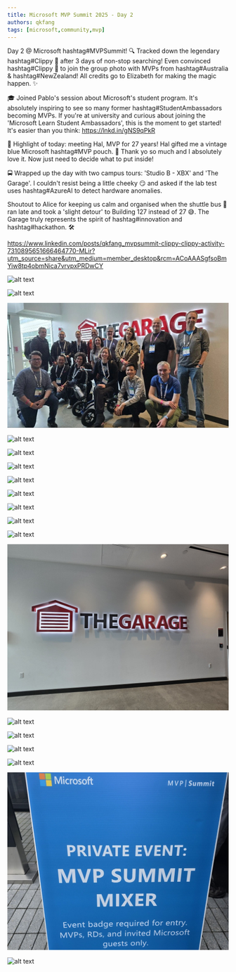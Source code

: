 ```yaml
---
title: Microsoft MVP Summit 2025 - Day 2
authors: qkfang
tags: [microsoft,community,mvp]
---
```


Day 2 @ Microsoft hashtag#MVPSummit! 🔍 Tracked down the legendary hashtag#Clippy 🧷 after 3 days of non-stop searching! Even convinced hashtag#Clippy 🧷 to join the group photo with MVPs from hashtag#Australia & hashtag#NewZealand! All credits go to Elizabeth for making the magic happen. ✨

🎓 Joined Pablo's session about Microsoft's student program. It's absolutely inspiring to see so many former hashtag#StudentAmbassadors becoming MVPs. If you're at university and curious about joining the 'Microsoft Learn Student Ambassadors', this is the moment to get started! It's easier than you think: https://lnkd.in/gNS9qPkR

👋 Highlight of today: meeting Hal, MVP for 27 years! Hal gifted me a vintage blue Microsoft hashtag#MVP pouch. 🎁 Thank yo so much and I absolutely love it. Now just need to decide what to put inside!

🚍 Wrapped up the day with two campus tours: 'Studio B - XBX' and 'The Garage'. I couldn't resist being a little cheeky 😏 and asked if the lab test uses hashtag#AzureAI to detect hardware anomalies.

Shoutout to Alice for keeping us calm and organised when the shuttle bus 🚌 ran late and took a 'slight detour' to Building 127 instead of 27 😅. The Garage truly represents the spirit of hashtag#innovation and hashtag#hackathon. 🛠️ 


https://www.linkedin.com/posts/qkfang_mvpsummit-clippy-clippy-activity-7310895651666464770-MLir?utm_source=share&utm_medium=member_desktop&rcm=ACoAAASgfsoBmYiw8tp4obmNica7vrvpxPRDwCY

![alt text](images\2025-03-26-microsoft-mvp-summit-2025-day-2-1.png)

![alt text](images\2025-03-26-microsoft-mvp-summit-2025-day-2-2.png)

![alt text](images\2025-03-26-microsoft-mvp-summit-2025-day-2-3.png)

![alt text](images\2025-03-26-microsoft-mvp-summit-2025-day-2-4.png)

![alt text](images\2025-03-26-microsoft-mvp-summit-2025-day-2-5.png)

![alt text](images\2025-03-26-microsoft-mvp-summit-2025-day-2-6.png)

![alt text](images\2025-03-26-microsoft-mvp-summit-2025-day-2-7.png)

![alt text](images\2025-03-26-microsoft-mvp-summit-2025-day-2-8.png)

![alt text](images\2025-03-26-microsoft-mvp-summit-2025-day-2-9.png)

![alt text](images\2025-03-26-microsoft-mvp-summit-2025-day-2-10.png)

![alt text](images\2025-03-26-microsoft-mvp-summit-2025-day-2-11.png)

![alt text](images\2025-03-26-microsoft-mvp-summit-2025-day-2-12.png)

![alt text](images\2025-03-26-microsoft-mvp-summit-2025-day-2-13.png)

![alt text](images\2025-03-26-microsoft-mvp-summit-2025-day-2-14.png)

![alt text](images\2025-03-26-microsoft-mvp-summit-2025-day-2-15.png)

![alt text](images\2025-03-26-microsoft-mvp-summit-2025-day-2-16.png)

![alt text](images\2025-03-26-microsoft-mvp-summit-2025-day-2-17.png)

![alt text](images\2025-03-26-microsoft-mvp-summit-2025-day-2-18.png)





